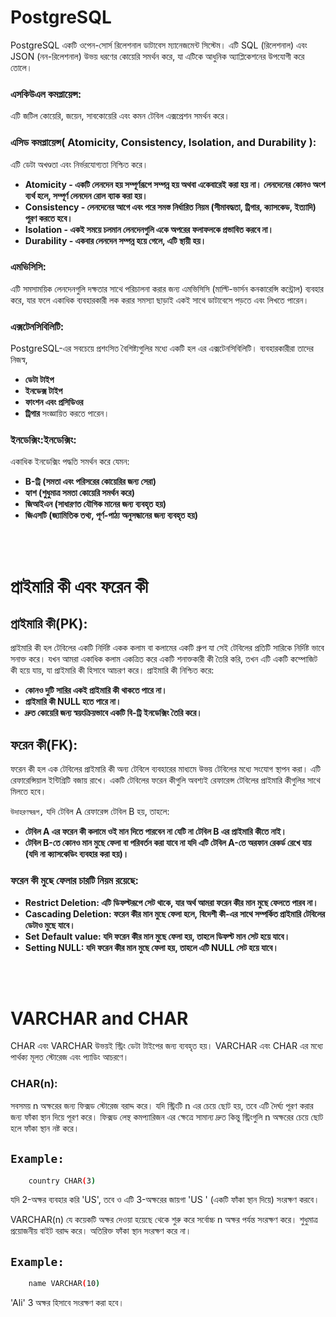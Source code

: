 # PostgreSQL

PostgreSQL একটি ওপেন-সোর্স রিলেশনাল ডাটাবেস ম্যানেজমেন্ট সিস্টেম। এটি SQL (রিলেশনাল) এবং JSON (নন-রিলেশনাল) উভয় ধরণের কোয়েরি সমর্থন করে, যা এটিকে আধুনিক অ্যাপ্লিকেশনের উপযোগী করে তোলে।



### এসকিউএল কমপ্লায়েন্স:
এটি জটিল কোয়েরি, জয়েন, সাবকোয়েরি এবং কমন টেবিল এক্সপ্রেশন  সমর্থন করে।


### এসিড কমপ্লায়েন্স( Atomicity, Consistency, Isolation, and Durability ):
এটি ডেটা অখণ্ডতা এবং নির্ভরযোগ্যতা নিশ্চিত করে।

- **Atomicity - একটি লেনদেন হয় সম্পূর্ণরূপে সম্পন্ন হয় অথবা একেবারেই করা হয় না। লেনদেনের কোনও অংশ ব্যর্থ হলে, সম্পূর্ণ লেনদেন রোল ব্যাক করা হয়।**
- **Consistency - লেনদেনের আগে এবং পরে সমস্ত নির্ধারিত নিয়ম (সীমাবদ্ধতা, ট্রিগার, ক্যাসকেড, ইত্যাদি) পূরণ করতে হবে।**
- **Isolation - একই সময়ে চলমান লেনদেনগুলি একে অপরের ফলাফলকে প্রভাবিত করবে না।**
- **Durability - একবার লেনদেন সম্পন্ন হয়ে গেলে, এটি স্থায়ী হয়।**


### এমভিসিসি:
এটি সমসাময়িক লেনদেনগুলি দক্ষতার সাথে পরিচালনা করার জন্য এমভিসিসি (মাল্টি-ভার্সন কনকারেন্সি কন্ট্রোল) ব্যবহার করে, যার ফলে একাধিক ব্যবহারকারী লক করার সমস্যা ছাড়াই একই সাথে ডাটাবেসে পড়তে এবং লিখতে পারেন।


### এক্সটেনসিবিলিটি:
PostgreSQL-এর সবচেয়ে প্রশংসিত বৈশিষ্ট্যগুলির মধ্যে একটি হল এর এক্সটেনসিবিলিটি। ব্যবহারকারীরা তাদের নিজস্ব,

- **ডেটা টাইপ**
- **ইনডেক্স টাইপ**
- **ফাংশন এবং প্রসিডিওর**
- **ট্রিগার**
সংজ্ঞায়িত করতে পারেন।


### ইনডেক্সিং:ইনডেক্সিং:
একাধিক ইনডেক্সিং পদ্ধতি সমর্থন করে যেমন: 

- **B-ট্রি (সমতা এবং পরিসরের কোয়েরির জন্য সেরা)**
- **হ্যাশ (শুধুমাত্র সমতা কোয়েরি সমর্থন করে)**
- **জিআইএন (সাধারণত যৌগিক মানের জন্য ব্যবহৃত হয়)**
- **জিএসটি (জ্যামিতিক তথ্য, পূর্ণ-পাঠ্য অনুসন্ধানের জন্য ব্যবহৃত হয়)**


</br>
</br>

# প্রাইমারি কী এবং ফরেন কী

## প্রাইমারি কী(PK):
প্রাইমারি কী হল টেবিলের একটি নির্দিষ্ট একক কলাম বা কলামের একটি গ্রুপ যা সেই টেবিলের প্রতিটি সারিকে নির্দিষ্ট ভাবে সনাক্ত করে। যখন আমরা একাধিক কলাম একত্রিত করে একটি শনাক্তকারী কী  তৈরি করি, তখন এটি একটি কম্পোজিট কী হয়ে যায়, যা প্রাইমারি কী হিসাবে আচরণ করে। প্রাইমারি কী নিশ্চিত করে:

- **কোনও দুটি সারির একই প্রাইমারি কী থাকতে পারে না।**
- **প্রাইমারি কী NULL হতে পারে না।**
- **দ্রুত কোয়েরি জন্য স্বয়ংক্রিয়ভাবে একটি বি-ট্রি ইনডেক্সিং তৈরি করে।**


## ফরেন কী(FK):
ফরেন কী হল এক টেবিলের প্রাইমারি কী অন্য টেবিলে ব্যবহারের মাধ্যমে উভয় টেবিলের মধ্যে সংযোগ স্থাপন করা। এটি রেফারেন্সিয়াল ইন্টিগ্রিটি বজায় রাখে। একটি টেবিলের ফরেন কীগুলি অবশ্যই রেফারেন্স টেবিলের প্রাইমারি কীগুলির সাথে  মিলতে হবে।

<code>উদাহরণস্বরূপ,</code> 
যদি টেবিল A রেফারেন্স ​​টেবিল B হয়, তাহলে:

- **টেবিল A ​​এর ফরেন কী কলামে ওই মান দিতে পারবেন না যেটি না টেবিল B এর প্রাইমারি কীতে নাই।**
- **টেবিল B-তে কোনও মান মুছে ফেলা বা পরিবর্তন করা যাবে না যদি এটি টেবিল A-তে অরফান রেকর্ড রেখে যায় (যদি না ক্যাসকেডিং ব্যবহার করা হয়)।**



### ফরেন কী মুছে ফেলার চারটি নিয়ম রয়েছে:

- **Restrict Deletion: এটি ডিফল্টরূপে সেট থাকে, যার অর্থ আমরা  ফরেন কীর মান মুছে ফেলতে পারব না।**
- **Cascading Deletion: ফরেন কীর মান মুছে ফেলা হলে, বিদেশী কী-এর সাথে সম্পর্কিত প্রাইমারি টেবিলের ডেটাও মুছে যাবে।**
- **Set Default value: যদি ফরেন কীর মান মুছে ফেলা হয়, তাহলে ডিফল্ট মান সেট হয়ে যাবে।**
- **Setting NULL: যদি ফরেন কীর মান মুছে ফেলা হয়, তাহলে এটি NULL সেট হয়ে যাবে।**


</br>
</br>

# VARCHAR and CHAR
CHAR এবং VARCHAR উভয়ই স্ট্রিং ডেটা টাইপের জন্য ব্যবহৃত হয়। VARCHAR এবং CHAR এর মধ্যে পার্থক্য মূলত স্টোরেজ এবং প্যাডিং আচরণে।

### CHAR(n):
সবসময় n অক্ষরের জন্য ফিক্সড স্টোরেজ বরাদ্দ করে। যদি স্ট্রিংটি n এর চেয়ে ছোট হয়, তবে এটি দৈর্ঘ্য পূরণ করার জন্য ফাঁকা স্থান দিয়ে পূরণ করে। ফিক্সড লেন্থ  কমপ্যারিজন এর ক্ষেত্রে সামান্য দ্রুত কিন্তু স্ট্রিংগুলি n অক্ষরের চেয়ে ছোট হলে ফাঁকা স্থান নষ্ট করে।


## <code>Example:</code> 
```bash
    country CHAR(3)
```
যদি 2-অক্ষর ব্যবহার করি 'US', তবে ও এটি 3-অক্ষরের জায়গা 'US  ' (একটি ফাঁকা স্থান দিয়ে) সংরক্ষণ করবে।


VARCHAR(n)
যে কয়েকটি অক্ষর দেওয়া হয়েছে থেকে শুরু করে সর্বোচ্চ n অক্ষর পর্যন্ত সংরক্ষণ করে। শুধুমাত্র প্রয়োজনীয় বাইট বরাদ্দ করে। অতিরিক্ত ফাঁকা স্থান সংরক্ষণ করে না।

## <code>Example:</code> 
```bash
    name VARCHAR(10)
```
'Ali' 3 অক্ষর হিসাবে সংরক্ষণ করা হবে।








